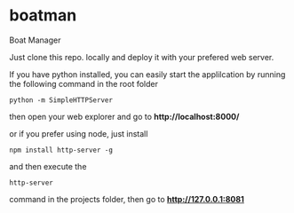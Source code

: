 # boatman
Boat Manager

Just clone this repo. locally and deploy it with your prefered web server.

If you have python installed, you can easily start the applilcation by running the following command in the root folder
```
python -m SimpleHTTPServer
```
then open your web explorer and go to **http://localhost:8000/**

or if you prefer using node, just install 
```
npm install http-server -g
```
and then execute the 
```
http-server
```
command in the projects folder, then go to **http://127.0.0.1:8081**
